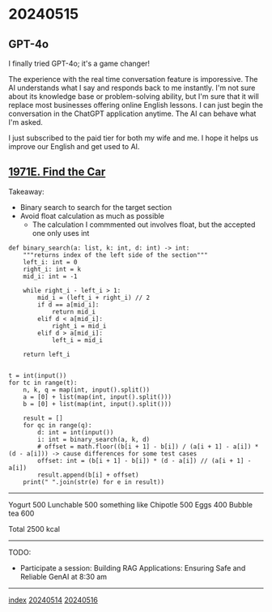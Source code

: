 <head><meta name="viewport" content="width=device-width, initial-scale=1.0, user-scalable=yes" /><meta charset="UTF-8"></head>

# 20240515

## GPT-4o

I finally tried GPT-4o; it\'s a game changer!

The experience with the real time conversation feature is imporessive. The AI understands what I say and responds back to me instantly. I\'m not sure about its knowledge base or problem-solving ability, but I\'m sure that it will replace most businesses offering online English lessons. I can just begin the conversation in the ChatGPT application anytime. The AI can behave what I\'m asked.

I just subscribed to the paid tier for both my wife and me. I hope it helps us improve our English and get used to AI.

## [1971E. Find the Car](https://codeforces.com/contest/1971/problem/E)

Takeaway:

- Binary search to search for the target section
- Avoid float calculation as much as possible
	- The calculation I commmented out involves float, but the accepted one only uses int

```
def binary_search(a: list, k: int, d: int) -> int:
    """returns index of the left side of the section"""
    left_i: int = 0
    right_i: int = k
    mid_i: int = -1

    while right_i - left_i > 1:
        mid_i = (left_i + right_i) // 2
        if d == a[mid_i]:
            return mid_i
        elif d < a[mid_i]:
            right_i = mid_i
        elif d > a[mid_i]:
            left_i = mid_i

    return left_i


t = int(input())
for tc in range(t):
    n, k, q = map(int, input().split())
    a = [0] + list(map(int, input().split()))
    b = [0] + list(map(int, input().split()))

    result = []
    for qc in range(q):
        d: int = int(input())
        i: int = binary_search(a, k, d)
        # offset = math.floor((b[i + 1] - b[i]) / (a[i + 1] - a[i]) * (d - a[i])) -> cause differences for some test cases
        offset: int = (b[i + 1] - b[i]) * (d - a[i]) // (a[i + 1] - a[i])
        result.append(b[i] + offset)
    print(" ".join(str(e) for e in result))
```

---

Yogurt 500
Lunchable 500
something like Chipotle 500
Eggs 400
Bubble tea 600

Total 2500 kcal

---

TODO:

- Participate a session: Building RAG Applications: Ensuring Safe and Reliable GenAI at 8:30 am

---

[index](../../index.html)
[20240514](20240514.html)
[20240516](20240516.html)
